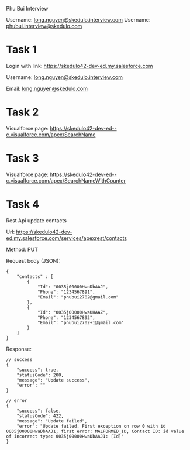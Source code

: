 Phu Bui Interview
 
Username: long.nguyen@skedulo.interview.com
Username: phubui.interview@skedulo.com

# Task 1
Login with link:
https://skedulo42-dev-ed.my.salesforce.com

Username: long.nguyen@skedulo.interview.com

Email: long.nguyen@skedulo.com

# Task 2
Visualforce page:
https://skedulo42-dev-ed--c.visualforce.com/apex/SearchName 

# Task 3
Visualforce page:
https://skedulo42-dev-ed--c.visualforce.com/apex/SearchNameWithCounter

# Task 4
Rest Api update contacts

Url: https://skedulo42-dev-ed.my.salesforce.com/services/apexrest/contacts

Method: PUT

Request body (JSON): 

    {
        "contacts" : [
            {
                "Id": "0035j00000HwaDbAAJ",
                "Phone": "1234567891",
                "Email": "phubui2702@gmail.com"
            },
            {
                "Id": "0035j00000HwaUHAAZ",
                "Phone": "1234567892",
                "Email": "phubui2702+1@gmail.com"
            }
        ]
    }

Response:

    // success
    {
        "success": true,
        "statusCode": 200,
        "message": "Update success",
        "error": ""
    }

    // error
    {
        "success": false,
        "statusCode": 422,
        "message": "Update failed",
        "error": "Update failed. First exception on row 0 with id 0035j00000HwaDbAAJ1; first error: MALFORMED_ID, Contact ID: id value of incorrect type: 0035j00000HwaDbAAJ1: [Id]"
    }
